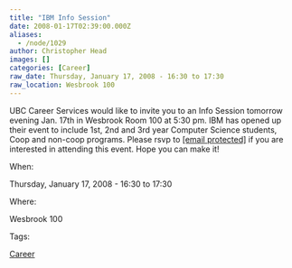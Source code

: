 ```yaml
---
title: "IBM Info Session"
date: 2008-01-17T02:39:00.000Z
aliases:
  - /node/1029
author: Christopher Head
images: []
categories: [Career]
raw_date: Thursday, January 17, 2008 - 16:30 to 17:30
raw_location: Wesbrook 100
---
```


UBC Career Services would like to invite you to an Info Session tomorrow evening Jan. 17th in Wesbrook Room 100 at 5:30 pm. IBM has opened up their event to include 1st, 2nd and 3rd year Computer Science students, Coop and non-coop programs. Please rsvp to [\[email protected\]](/cdn-cgi/l/email-protection#630802170b06110a0d064d0b160e06231601004d0002) if you are interested in attending this event. Hope you can make it!

When: 

Thursday, January 17, 2008 - 16:30 to 17:30

Where: 

Wesbrook 100

Tags: 

[Career](/career)
